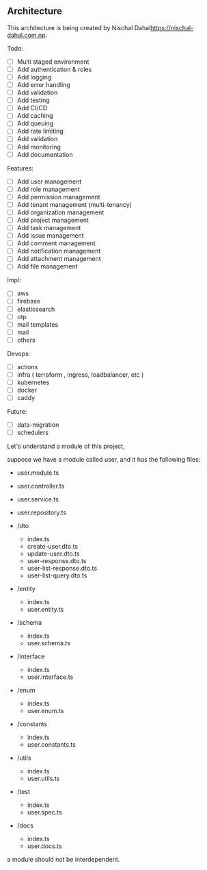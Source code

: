## Architecture

This architecture is being created by Nischal Dahal<https://nischal-dahal.com.np>.

Todo:

- [ ] Multi staged environment
- [ ] Add authentication & roles
- [ ] Add logging
- [ ] Add error handling
- [ ] Add validation
- [ ] Add testing
- [ ] Add CI/CD
- [ ] Add caching
- [ ] Add queuing
- [ ] Add rate limiting
- [ ] Add validation
- [ ] Add monitoring
- [ ] Add documentation

Features:

- [ ] Add user management
- [ ] Add role management
- [ ] Add permission management
- [ ] Add tenant management (multi-tenancy)
- [ ] Add organization management
- [ ] Add project management
- [ ] Add task management
- [ ] Add issue management
- [ ] Add comment management
- [ ] Add notification management
- [ ] Add attachment management
- [ ] Add file management

Impl:

- [ ] aws
- [ ] firebase
- [ ] elasticsearch
- [ ] otp
- [ ] mail templates
- [ ] mail
- [ ] others

Devops:

- [ ] actions
- [ ] infra ( terraform , ingress, loadbalancer, etc )
- [ ] kubernetes
- [ ] docker
- [ ] caddy

Future:

- [ ] data-migration
- [ ] schedulers

Let's understand a module of this project,

suppose we have a module called user, and it has the following files:

- user.module.ts
- user.controller.ts
- user.service.ts
- user.repository.ts
- /dto
  - index.ts
  - create-user.dto.ts
  - update-user.dto.ts
  - user-response.dto.ts
  - user-list-response.dto.ts
  - user-list-query.dto.ts
- /entity
  - index.ts
  - user.entity.ts
- /schema
  - index.ts
  - user.schema.ts
- /interface
  - index.ts
  - user.interface.ts
- /enum
  - index.ts
  - user.enum.ts
- /constants
  - index.ts
  - user.constants.ts
- /utils

  - index.ts
  - user.utils.ts

- /test

  - index.ts
  - user.spec.ts

- /docs
  - index.ts
  - user.docs.ts

a module should not be interdependent.
